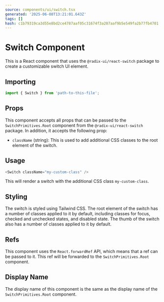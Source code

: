```yaml
---
source: components/ui/switch.tsx
generated: '2025-06-08T13:21:01.643Z'
tags: []
hash: c1b79319ca3d55e8bd2ce4787aaf05c31674f3a207aaf9b5e549fa2b77fb4701
---
```

# Switch Component

This is a React component that uses the `@radix-ui/react-switch` package to create a customizable switch UI element.

## Importing

```javascript
import { Switch } from 'path-to-this-file';
```

## Props

This component accepts all props that can be passed to the `SwitchPrimitives.Root` component from the `@radix-ui/react-switch` package. In addition, it accepts the following prop:

- `className` (string): This is used to add additional CSS classes to the root element of the switch.

## Usage

```javascript
<Switch className="my-custom-class" />
```

This will render a switch with the additional CSS class `my-custom-class`.

## Styling

The switch is styled using Tailwind CSS. The root element of the switch has a number of classes applied to it by default, including classes for focus, checked and unchecked states, and disabled state. The thumb of the switch also has a number of classes applied to it by default.

## Refs

This component uses the `React.forwardRef` API, which means that a ref can be passed to it. This ref will be forwarded to the `SwitchPrimitives.Root` component.

## Display Name

The display name of this component is the same as the display name of the `SwitchPrimitives.Root` component.
